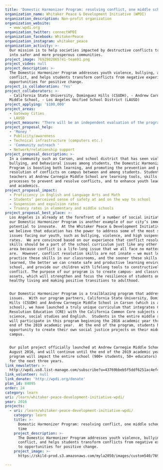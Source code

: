 ```yaml
---
title: 'Domestic Harmonizer Program: resolving conflict, one middle school at a time'
organization_name: Whitaker Peace & Development Initiative (WPDI)
organization_description: Non-profit organization
organization_website:
  - www.wpdi.org
organization_twitter: connectWPDI
organization_facebook: WhitakerPeace
organization_instagram: whitaker_peace
organization_activity: >-
  Our mission is to help societies impacted by destructive conflicts transform
  into safer and more prosperous communities.
project_image: 7692902065741-team91.png
project_video: null
project_description: >-
  The Domestic Harmonizer Program addresses youth violence, bullying, and
  conflict, and helps students transform conflicts from negative experiences to
  opportunities for positive change.
project_is_collaboration: 'Yes'
project_collaborators: >-
  - California State University, Dominguez Hills (CSUDH), - Andrew Carnegie
  Middle School, - Los Angeles Unified School District (LAUSD)
project_applying: '$100,000'
project_areas:
  - Gateway Cities
  - LAUSD
project_measure: "There will be an independent evaluation of the program using qualitative and quantitative measures.  \nThe primary data collection methods and procedures include:\n-\tSurveys (a pre-test administered at the beginning of the year followed by a post-test administered at the end of the year)\n-\tInterview administered questionnaires\n-\tOpen-ended interviews\n-\tFocus group discussions\n-\tClassroom observations\n\nSecondary data collection methods and procedures include:\n-\tAnalysis of data collected from documents, reports, and records made available to CSUDH and WPDI such as attendance records, graduation rates, overall schools, administration data\n-\tCase studies conducted by teachers at the school of select youth.  Each teacher implementing the curriculum will select two students to specifically observe over the course of the year, noting any changes or important interactions that were spurred by the curriculum.  These case study notes will be short observational reports done at five times over the course of the year for each student.  The students’ names will not be provided and this will be anonymous data collection."
project_proposal_help:
  - 'Money '
  - Publicity/awareness
  - Technical infrastructure (computers etc.)
  - 'Community outreach '
  - Network/relationship support
project_proposal_description: >-
  In a community such as Carson, and school district that has seen violence,
  bullying, and behavioral issues among students, the Domestic Harmonizer
  Program is boosting both learning, and promoting the prevention and peaceful
  resolution of conflicts on campus between and among students. Students and
  teachers at Andrew Carnegie Middle School are learning tools, skills and
  processes to prevent and resolve conflicts, and to enhance youth leadership
  and academics.
project_proposal_impact:
  - Proficiency in English and Language Arts and Math
  - Students’ perceived sense of safety at and on the way to school
  - Suspension and expulsion rates
  - Truancy rates in elementary and middle schools
project_proposal_best_place: >-
  Los Angeles is already at the forefront of a number of social initiatives, and
  our Domestic Harmonizer Program is another example of our city’s immense
  potential to innovate.  At the Whitaker Peace & Development Initiative (WPDI),
  we believe that education has the power to address some of the most salient
  issues facing our youth, such as bullying, violence, and high suspension
  rates.  We are convinced based on our experience that conflict resolution
  skills should be a part of the school curriculum just like any other subject
  area because conflict is a life-long issue that we all face no matter who we
  are.  However, conflict resolution skills are not innate – we must learn and
  practice these skills in our classrooms, and the sooner these skills are
  learned, the better we can create safe and productive learning environments in
  school, and provide our children with lifelong tools to constructively address
  conflict. The purpose of our program is to create campus- and classroom-based
  assets, which will strengthen and focus the resilience of students onto
  healthy living and making positive transitions to adulthood.  


  Our Domestic Harmonizer Program is a trailblazing program that addresses these
  issues.  With our program partners, California State University, Dominguez
  Hills (CSUDH) and Andrew Carnegie Middle School in Carson (which is a LAUSD
  school), we have launched a truly unique curriculum that integrates Conflict
  Resolution Education (CRE) with the California Common Core subjects of math,
  science, social studies and English.  Students in the entire middle school
  will participate in this program beginning the 2016 academic year through the
  end of the 2019 academic year.  At the end of the program, students have an
  opportunity to create their own social justice projects on their middle school
  campus.


  Our pilot project officially launched at Andrew Carnegie Middle School in
  August 2016, and will continue until the end of the 2019 academic year. The
  program will impact the entire school (900+ students, 50+ educators) each year
  for the next three years.
link_newsletter: >-
  http://wpdi.us8.list-manage.com/subscribe?u=43769bbeb5f5ddf6251ac4ef4&id=fe76e61f14
link_volunteer: null
link_donate: 'http://wpdi.org/donate'
plan_id: 84095
order: 24
category: learn
uri: /learn/whitaker-peace-development-initiative-wpdi/
year: 2016
projects:
  - uri: /learn/whitaker-peace-development-initiative-wpdi/
    category: learn
    title: >-
      Domestic Harmonizer Program: resolving conflict, one middle school at a
      time
    project_description: >-
      The Domestic Harmonizer Program addresses youth violence, bullying, and
      conflict, and helps students transform conflicts from negative experiences
      to opportunities for positive change.
    project_image: >-
      https://skild-prod.s3.amazonaws.com/myla2050/images/custom540/7692902065741-team91.png

---
```

